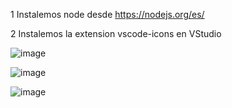 1 Instalemos node desde https://nodejs.org/es/

2 Instalemos la extension vscode-icons en VStudio

![image](https://github.com/user-attachments/assets/5a0fa3e6-3e4e-4447-bbe4-bc4517346fb7)

![image](https://github.com/user-attachments/assets/945ebe10-5bc0-4ce3-85eb-c7f966af0964)

![image](https://github.com/user-attachments/assets/66f75805-9122-4db6-85c0-2ee30a78589e)

